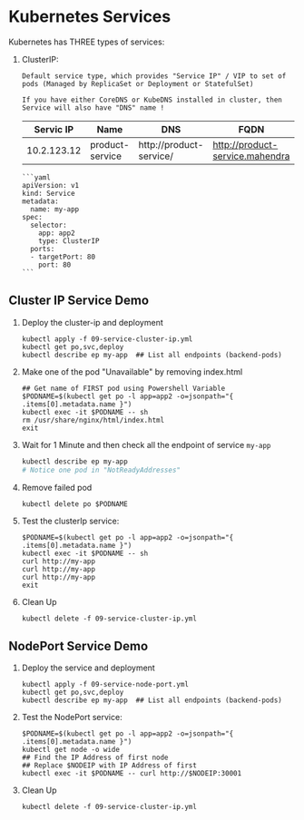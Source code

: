 # Kubernetes Services

Kubernetes has THREE types of services:

1.	ClusterIP:		

		Default service type, which provides "Service IP" / VIP to set of pods (Managed by ReplicaSet or Deployment or StatefulSet)

		If you have either CoreDNS or KubeDNS installed in cluster, then
		Service will also have "DNS" name !


	Servic IP | Name | DNS   | FQDN
	----------|----|---|----
	10.2.123.12 | product-service | http://product-service/ | http://product-service.mahendra

		```yaml
		apiVersion: v1
		kind: Service
		metadata:
		  name: my-app
		spec:
		  selector:
		    app: app2
		    type: ClusterIP
		  ports:  
		  - targetPort: 80
		    port: 80
		```

## Cluster IP Service Demo

1.	Deploy the cluster-ip and deployment

	```
	kubectl apply -f 09-service-cluster-ip.yml
	kubectl get po,svc,deploy
	kubectl describe ep my-app	## List all endpoints (backend-pods)
	```

1.	Make one of the pod "Unavailable" by removing index.html

	```
	## Get name of FIRST pod using Powershell Variable
	$PODNAME=$(kubectl get po -l app=app2 -o=jsonpath="{ .items[0].metadata.name }")
	kubectl exec -it $PODNAME -- sh
	rm /usr/share/nginx/html/index.html
	exit
	```

1.	Wait for 1 Minute and then check all the endpoint of service `my-app`

	```bash
	kubectl describe ep my-app
	# Notice one pod in "NotReadyAddresses"
	```


1.	Remove failed pod

	```
	kubectl delete po $PODNAME
	```

1.	Test the clusterIp service:

	```
	$PODNAME=$(kubectl get po -l app=app2 -o=jsonpath="{ .items[0].metadata.name }")
	kubectl exec -it $PODNAME -- sh
	curl http://my-app
	curl http://my-app
	curl http://my-app
	exit
	```

1.	Clean Up 

	```
	kubectl delete -f 09-service-cluster-ip.yml
	```

## NodePort Service Demo

1.	Deploy the service and deployment

	```
	kubectl apply -f 09-service-node-port.yml
	kubectl get po,svc,deploy
	kubectl describe ep my-app	## List all endpoints (backend-pods)
	```

1.	Test the NodePort service:

	```
	$PODNAME=$(kubectl get po -l app=app2 -o=jsonpath="{ .items[0].metadata.name }")
	kubectl get node -o wide
	## Find the IP Address of first node
	## Replace $NODEIP with IP Address of first
	kubectl exec -it $PODNAME -- curl http://$NODEIP:30001
	```

1.	Clean Up 

	```
	kubectl delete -f 09-service-cluster-ip.yml
	```
